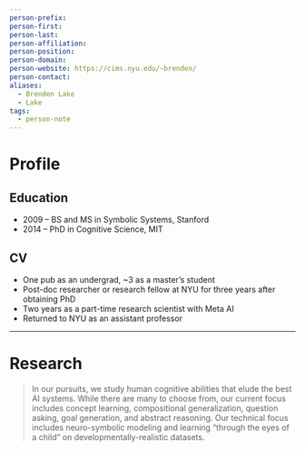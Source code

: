 ```yaml
---
person-prefix: 
person-first: 
person-last: 
person-affiliation: 
person-position: 
person-domain: 
person-website: https://cims.nyu.edu/~brenden/
person-contact: 
aliases:
  - Brenden Lake
  - Lake
tags:
  - person-note
---
```

# Profile

## Education
- 2009 – BS and MS in Symbolic Systems, Stanford
- 2014 – PhD in Cognitive Science, MIT

## CV
- One pub as an undergrad, ~3 as a master’s student
- Post-doc researcher or research fellow at NYU for three years after obtaining PhD
- Two years as a part-time research scientist with Meta AI
- Returned to NYU as an assistant professor

---
# Research

>In our pursuits, we study human cognitive abilities that elude the best AI systems. While there are many to choose from, our current focus includes concept learning, compositional generalization, question asking, goal generation, and abstract reasoning. Our technical focus includes neuro-symbolic modeling and learning “through the eyes of a child” on developmentally-realistic datasets.